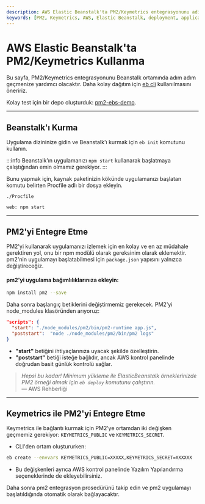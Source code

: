 ```yaml
---
description: AWS Elastic Beanstalk'ta PM2/Keymetrics entegrasyonunu adım adım öğrenin. Bu rehber, uygulamanızı kolayca dağıtmanıza ve izlemenize yardımcı olacaktır.
keywords: [PM2, Keymetrics, AWS, Elastic Beanstalk, deployment, application monitoring, npm]
---
```


# AWS Elastic Beanstalk'ta PM2/Keymetrics Kullanma

Bu sayfa, PM2/Keymetrics entegrasyonunu Beanstalk ortamında adım adım geçmenize yardımcı olacaktır. Daha kolay dağıtım için [eb cli](http://docs.aws.amazon.com/elasticbeanstalk/latest/dg/eb-cli3.html) kullanılmasını öneririz.

Kolay test için bir depo oluşturduk: [pm2-ebs-demo](https://github.com/keymetrics/pm2-ebs-demo).

---

## Beanstalk'ı Kurma

Uygulama dizininize gidin ve Beanstalk'ı kurmak için `eb init` komutunu kullanın.

:::info
Beanstalk’ın uygulamanızı `npm start` kullanarak başlatmaya çalıştığından emin olmamız gerekiyor.
:::

Bunu yapmak için, kaynak paketinizin kökünde uygulamanızı başlatan komutu belirten Procfile adlı bir dosya ekleyin.

```plaintext
./Procfile

web: npm start
```

---

## PM2'yi Entegre Etme

PM2'yi kullanarak uygulamanızı izlemek için en kolay ve en az müdahale gerektiren yol, onu bir npm modülü olarak gereksinim olarak eklemektir. pm2'nin uygulamayı başlatabilmesi için `package.json` yapısını yalnızca değiştireceğiz. 

#### pm2'yi uygulama bağımlılıklarınıza ekleyin:

```bash
npm install pm2 --save
```

Daha sonra başlangıç betiklerini değiştirmemiz gerekecek. PM2'yi node_modules klasöründen arıyoruz:

```json
"scripts": {
  "start": "./node_modules/pm2/bin/pm2-runtime app.js",
  "poststart":  "node ./node_modules/pm2/bin/pm2 logs"
}
```

* **"start"** betiğini ihtiyaçlarınıza uyacak şekilde özelleştirin.
* **"poststart"** betiği isteğe bağlıdır, ancak AWS kontrol panelinde doğrudan basit günlük kontrolü sağlar.

> *Hepsi bu kadar! Minimum yükleme ile ElasticBeanstalk örneklerinizde PM2 örneği almak için `eb deploy` komutunu çalıştırın.*  
> — AWS Rehberliği

---

## Keymetrics ile PM2'yi Entegre Etme

Keymetrics ile bağlantı kurmak için PM2’ye ortamdan iki değişken geçmemiz gerekiyor: `KEYMETRICS_PUBLIC` ve `KEYMETRICS_SECRET`.

* CLI'den ortam oluştururken:
```bash
eb create --envvars KEYMETRICS_PUBLIC=XXXXX,KEYMETRICS_SECRET=XXXXXX
```
* Bu değişkenleri ayrıca AWS kontrol panelinde Yazılım Yapılandırma seçeneklerinde de ekleyebilirsiniz.

Daha sonra pm2 entegrasyon prosedürünü takip edin ve pm2 uygulamayı başlatıldığında otomatik olarak bağlayacaktır.